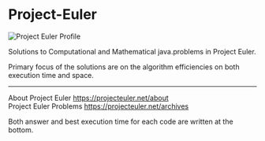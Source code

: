# Project-Euler
![Project Euler Profile](https://projecteuler.net/profile/JaredJunyoungLim.png)

Solutions to Computational and Mathematical java.problems in Project Euler.

Primary focus of the solutions are on the algorithm efficiencies on both execution time and space.

---
  
About Project Euler https://projecteuler.net/about  
Project Euler Problems https://projecteuler.net/archives  
  
Both answer and best execution time for each code are written at the bottom.
